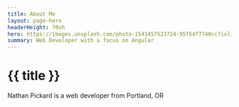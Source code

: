 ```yaml
---
title: About Me
layout: page-hero
headerHeight: 70vh
hero: https://images.unsplash.com/photo-1541457523724-95f54f7740cc?ixlib=rb-1.2.1&ixid=eyJhcHBfaWQiOjEyMDd9&auto=format&fit=crop&w=1650&q=80
summary: Web Developer with a focus on Angular
---
```


# {{ title }}

Nathan Pickard is a web developer from Portland, OR